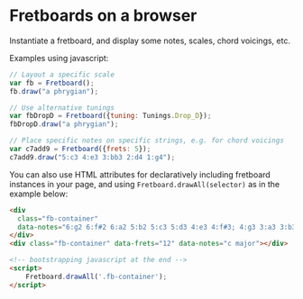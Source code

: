 # Fretboards on a browser

Instantiate a fretboard, and display some notes, scales, chord voicings, etc.

Examples using javascript:

```js
// Layout a specific scale
var fb = Fretboard();
fb.draw("a phrygian");

// Use alternative tunings
var fbDropD = Fretboard({tuning: Tunings.Drop_D});
fbDropD.draw("a phrygian");

// Place specific notes on specific strings, e.g. for chord voicings
var c7add9 = Fretboard({frets: 5});
c7add9.draw("5:c3 4:e3 3:bb3 2:d4 1:g4");
```

You can also use HTML attributes for declaratively including fretboard
instances in your page, and using `Fretboard.drawAll(selector)` as in the
example below:

```html
<div
  class="fb-container"
  data-notes="6:g2 6:f#2 6:a2 5:b2 5:c3 5:d3 4:e3 4:f#3; 4:g3 3:a3 3:b3 3:c4 2:d4 2:e4 2:f#4; 1:g4 1:a4 1:b4">
</div>
<div class="fb-container" data-frets="12" data-notes="c major"></div>

<!-- bootstrapping javascript at the end -->
<script>
    Fretboard.drawAll('.fb-container');
</script>
```
